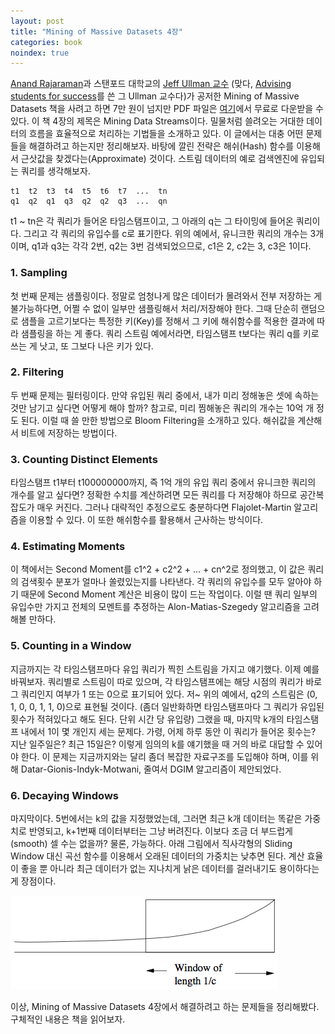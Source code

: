 ```yaml
---
layout: post
title: "Mining of Massive Datasets 4장"
categories: book
noindex: true
---
```


[Anand Rajaraman](http://twitter.com/#!/anand_raj)과 스탠포드 대학교의 [Jeff Ullman 교수](http://infolab.stanford.edu/~ullman/) (맞다, [Advising students for success](http://www.4four.us/article/2009/03/advising-students-for-success-2)를 쓴 그 Ullman 교수다)가 공저한 Mining of Massive Datasets 책을 사려고 하면 7만 원이 넘지만 PDF 파일은 [여기](http://infolab.stanford.edu/~ullman/mmds.html)에서 무료로 다운받을 수 있다. 이 책 4장의 제목은 Mining Data Streams이다. 밀물처럼 쓸려오는 거대한 데이터의 흐름을 효율적으로 처리하는 기법들을 소개하고 있다. 이 글에서는 대충 어떤 문제들을 해결하려고 하는지만 정리해보자. 바탕에 깔린 전략은 해쉬(Hash) 함수를 이용해서 근삿값을 찾겠다는(Approximate) 것이다. 스트림 데이터의 예로 검색엔진에 유입되는 쿼리를 생각해보자.<!--more-->

    t1  t2  t3  t4  t5  t6  t7  ...  tn
    q1  q2  q1  q3  q2  q2  q3  ...  qn

t1 ~ tn은 각 쿼리가 들어온 타임스탬프이고, 그 아래의 q는 그 타이밍에 들어온 쿼리이다. 그리고 각 쿼리의 유입수를 c로 표기한다. 위의 예에서, 유니크한 쿼리의 개수는 3개이며, q1과 q3는 각각 2번, q2는 3번 검색되었으므로, c1은 2, c2는 3, c3은 1이다.

### 1. Sampling

첫 번째 문제는 샘플링이다. 정말로 엄청나게 많은 데이터가 몰려와서 전부 저장하는 게 불가능하다면, 어쩔 수 없이 일부만 샘플링해서 처리/저장해야 한다. 그때 단순히 랜덤으로 샘플을 고르기보다는 특정한 키(Key)를 정해서 그 키에 해쉬함수를 적용한 결과에 따라 샘플링을 하는 게 좋다. 쿼리 스트림 예에서라면, 타임스탬프 t보다는 쿼리 q를 키로 쓰는 게 낫고, 또 그보다 나은 키가 있다.

### 2. Filtering

두 번째 문제는 필터링이다. 만약 유입된 쿼리 중에서, 내가 미리 정해놓은 셋에 속하는 것만 남기고 싶다면 어떻게 해야 할까? 참고로, 미리 찜해놓은 쿼리의 개수는 10억 개 정도 된다. 이럴 때 쓸 만한 방법으로 Bloom Filtering을 소개하고 있다. 해쉬값을 계산해서 비트에 저장하는 방법이다.

### 3. Counting Distinct Elements

타임스탬프 t1부터 t100000000까지, 즉 1억 개의 유입 쿼리 중에서 유니크한 쿼리의 개수를 알고 싶다면? 정확한 수치를 계산하려면 모든 쿼리를 다 저장해야 하므로 공간복잡도가 매우 커진다. 그러나 대략적인 추정으로도 충분하다면 Flajolet-Martin 알고리즘을 이용할 수 있다. 이 또한 해쉬함수를 활용해서 근사하는 방식이다.

### 4. Estimating Moments

이 책에서는 Second Moment를 c1^2 + c2^2 + ... + cn^2로 정의했고, 이 값은 쿼리의 검색횟수 분포가 얼마나 쏠렸있는지를 나타낸다. 각 쿼리의 유입수를 모두 알아야 하기 때문에 Second Moment 계산은 비용이 많이 드는 작업이다. 이럴 땐 쿼리 일부의 유입수만 가지고 전체의 모멘트를 추정하는 Alon-Matias-Szegedy 알고리즘을 고려해볼 만하다.

### 5. Counting in a Window

지금까지는 각 타임스탬프마다 유입 쿼리가 찍힌 스트림을 가지고 얘기했다. 이제 예를 바꿔보자. 쿼리별로 스트림이 따로 있으며, 각 타임스탬프에는 해당 시점의 쿼리가 바로 그 쿼리인지 여부가 1 또는 0으로 표기되어 있다. 저~ 위의 예에서, q2의 스트림은 (0, 1, 0, 0, 1, 1, 0)으로 표현될 것이다. (좀더 일반화하면 타임스탬프마다 그 쿼리가 유입된 횟수가 적혀있다고 해도 된다. 단위 시간 당 유입량) 그랬을 때, 마지막 k개의 타임스탬프 내에서 1이 몇 개인지 세는 문제다. 가령, 어제 하루 동안 이 쿼리가 들어온 횟수는? 지난 일주일은? 최근 15일은? 이렇게 임의의 k를 얘기했을 때 거의 바로 대답할 수 있어야 한다. 이 문제는 지금까지와는 달리 좀더 복잡한 자료구조를 도입해야 하며, 이를 위해 Datar-Gionis-Indyk-Motwani, 줄여서 DGIM 알고리즘이 제안되었다.

### 6. Decaying Windows

마지막이다. 5번에서는 k의 값을 지정했었는데, 그러면 최근 k개 데이터는 똑같은 가중치로 반영되고, k+1번째 데이터부터는 그냥 버려진다. 이보다 조금 더 부드럽게(smooth) 셀 수는 없을까? 물론, 가능하다. 아래 그림에서 직사각형의 Sliding Window 대신 곡선 함수를 이용해서 오래된 데이터의 가중치는 낮추면 된다. 계산 효율이 좋을 뿐 아니라 최근 데이터가 없는 지나치게 낡은 데이터를 걸러내기도 용이하다는 게 장점이다.

![exponentially-decaying-window](/assets/exponentially_decaying_window.png)

이상, Mining of Massive Datasets 4장에서 해결하려고 하는 문제들을 정리해봤다. 구체적인 내용은 책을 읽어보자.
